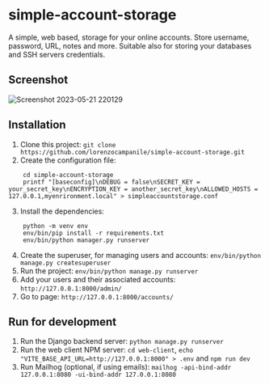 # simple-account-storage
A simple, web based, storage for your online accounts. Store username, password, URL, notes and more. Suitable also for storing your databases and SSH servers credentials.

## Screenshot
![Screenshot 2023-05-21 220129](https://github.com/lorenzocampanile/simple-account-storage/assets/17176752/26806b3e-70c5-4e4f-ae71-830f2a073e9f)

## Installation
1. Clone this project: `git clone https://github.com/lorenzocampanile/simple-account-storage.git`
2. Create the configuration file:
```
    cd simple-account-storage
    printf "[baseconfig]\nDEBUG = false\nSECRET_KEY = your_secret_key\nENCRYPTION_KEY = another_secret_key\nALLOWED_HOSTS = 127.0.0.1,myenrironment.local" > simpleaccountstorage.conf
```
3. Install the dependencies:
```
    python -m venv env
    env/bin/pip install -r requirements.txt
    env/bin/python manager.py runserver
```
4. Create the superuser, for managing users and accounts: `env/bin/python manage.py createsuperuser`
5. Run the project: `env/bin/python manage.py runserver`
6. Add your users and their associated accounts: `http://127.0.0.1:8000/admin/`
7. Go to page: `http://127.0.0.1:8000/accounts/`

## Run for development
1. Run the Django backend server: `python manage.py runserver`
2. Run the web client NPM server: `cd web-client`, `echo "VITE_BASE_API_URL=http://127.0.0.1:8000" > .env` and `npm run dev`
3. Run Mailhog (optional, if using emails): `mailhog -api-bind-addr 127.0.0.1:8080 -ui-bind-addr 127.0.0.1:8080`
